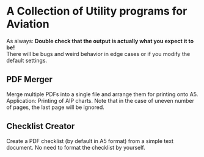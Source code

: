 # A Collection of Utility programs for Aviation
As always: **Double check that the output is actually what you expect it to be!** <br>
There will be bugs and weird behavior in edge cases or if you modify the default settings.

## PDF Merger
Merge multiple PDFs into a single file and arrange them for printing onto A5. Application: Printing of AIP charts. Note that in the case of uneven number of pages, the last page will be ignored.

## Checklist Creator
Create a PDF checklist (by default in A5 format) from a simple text document. No need to format the checklist by yourself.
